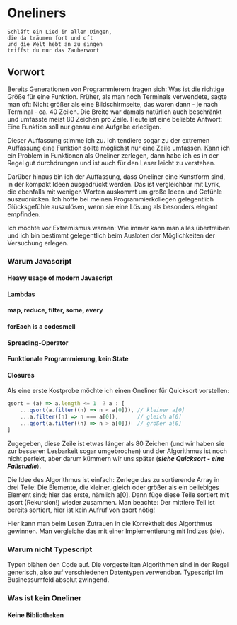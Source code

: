 # Oneliners

```text
Schläft ein Lied in allen Dingen,
die da träumen fort und oft
und die Welt hebt an zu singen
triffst du nur das Zauberwort
```

## Vorwort

Bereits Generationen von Programmierern fragen sich: Was ist die richtige Größe für eine Funktion. Früher, als man noch Terminals verwendete, sagte man oft: Nicht größer als eine Bildschirmseite, das waren dann - je nach Terminal - ca. 40 Zeilen. Die Breite war damals natürlich auch beschränkt und umfasste meist 80 Zeichen pro Zeile. Heute ist eine beliebte Antwort: Eine Funktion soll nur genau eine Aufgabe erledigen.

Dieser Auffassung stimme ich zu. Ich tendiere sogar zu der extremen Auffassung eine Funktion sollte möglichst nur eine Zeile umfassen. Kann ich ein Problem in Funktionen als Oneliner zerlegen, dann habe ich es in der Regel gut durchdrungen und ist auch für den Leser leicht zu verstehen.

Darüber hinaus bin ich der Auffassung, dass Oneliner eine Kunstform sind, in der kompakt Ideen ausgedrückt werden. Das ist vergleichbar mit Lyrik, die ebenfalls mit wenigen Worten auskommt um große Ideen und Gefühle auszudrücken. Ich hoffe bei meinen Programmierkollegen gelegentlich Glücksgefühle auszulösen, wenn sie eine Lösung als besonders elegant empfinden.

Ich möchte vor Extremismus warnen: Wie immer kann man alles übertreiben und ich bin bestimmt gelegentlich beim Ausloten der Möglichkeiten der Versuchung erlegen.

### Warum Javascript

#### Heavy usage of modern Javascript

#### Lambdas

#### map, reduce, filter, some, every

#### forEach is a codesmell

#### Spreading-Operator

#### Funktionale Programmierung, kein State

#### Closures


Als eine erste Kostprobe möchte ich einen Oneliner für Quicksort vorstellen:

```javascript
qsort = (a) => a.length <= 1  ? a : [
    ...qsort(a.filter((n) => n < a[0])), // kleiner a[0]
    ...a.filter((n) => n === a[0]),      // gleich a[0]
    ...qsort(a.filter((n) => n > a[0]))  // größer a[0]
]
```

Zugegeben, diese Zeile ist etwas länger als 80 Zeichen (und wir haben sie zur besseren Lesbarkeit sogar umgebrochen) und der Algorithmus ist noch nicht perfekt, aber darum kümmern wir uns später (***siehe Quicksort - eine Fallstudie***). 

Die Idee des Algorithmus ist einfach: Zerlege das zu sortierende Array in drei Teile: Die Elemente, die kleiner, gleich oder größer als ein beliebiges Element sind; hier das erste, nämlich a[0]. Dann füge diese Teile sortiert mit qsort (Rekursion!) wieder zusammen. Man beachte: Der mittlere Teil ist bereits sortiert, hier ist kein Aufruf von qsort nötig!

Hier kann man beim Lesen Zutrauen in die Korrektheit des Algorthmus gewinnen. Man vergleiche das mit einer Implementierung mit Indizes (sie).

### Warum nicht Typescript

Typen blähen den Code auf.
Die vorgestellten Algorithmen sind in der Regel generisch, also auf verschiedenen Datentypen verwendbar. Typescript im Businessumfeld absolut zwingend.


### Was ist kein Oneliner

#### Keine Bibliotheken

